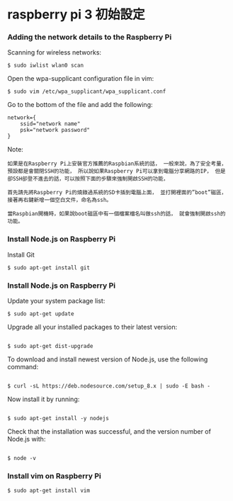 # raspberry pi 3 初始設定

### Adding the network details to the Raspberry Pi

Scanning for wireless networks:

```
$ sudo iwlist wlan0 scan
```
Open the wpa-supplicant configuration file in vim:

```
$ sudo vim /etc/wpa_supplicant/wpa_supplicant.conf
```

Go to the bottom of the file and add the following:

```
network={
    ssid="network name"
    psk="network password"
}
```

Note:
```
如果是在Raspberry Pi上安裝官方推薦的Raspbian系統的話， 一般來說，為了安全考量，預設都是會關閉SSH的功能， 所以說如果Raspberry Pi可以拿到電腦分享網路的IP， 但是卻SSH卻登不進去的話，可以按照下面的步驟來強制開啟SSH的功能，

首先請先將Raspberry Pi的燒錄過系統的SD卡插到電腦上面， 並打開裡面的”boot”磁區，接著再右鍵新增一個空白文件，命名為ssh。

當Raspbian開機時，如果說boot磁區中有一個檔案檔名叫做ssh的話， 就會強制開啟ssh的功能。
```


### Install Node.js on Raspberry Pi

Install Git

```
$ sudo apt-get install git
```

### Install Node.js on Raspberry Pi

Update your system package list:

```
$ sudo apt-get update
```

Upgrade all your installed packages to their latest version:

```

$ sudo apt-get dist-upgrade

```

To download and install newest version of Node.js, use the following command:

```

$ curl -sL https://deb.nodesource.com/setup_8.x | sudo -E bash -

```

Now install it by running:

```

$ sudo apt-get install -y nodejs

```

Check that the installation was successful, and the version number of Node.js with:

```

$ node -v

```
### Install vim on Raspberry Pi

```
$ sudo apt-get install vim
```
